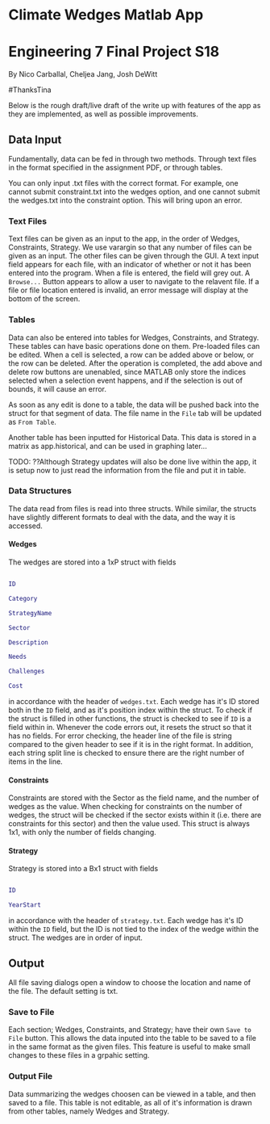 # Climate Wedges Matlab App

# Engineering 7 Final Project S18

By Nico Carballal, Cheljea Jang, Josh DeWitt

\#ThanksTina

Below is the rough draft/live draft of the write up with features of the app as they are implemented, as well as possible improvements.

## Data Input

Fundamentally, data can be fed in through two methods.  Through text files in the format specified in the assignment PDF, or through tables.

You can only input .txt files with the correct format. For example, one cannot submit constraint.txt into the wedges option, and one cannot submit the wedges.txt into the constraint option. This will bring upon an error.

### Text Files

Text files can be given as an input to the app, in the order of Wedges, Constraints, Strategy.  We use varargin so that any number of files can be given as an input.  The other files can be given through the GUI.  A text input field appears for each file, with an indicator of whether or not it has been entered into the program.  When a file is entered, the field will grey out.  A `Browse...` Button appears to allow a user to navigate to the relavent file.  If a file or file location entered is invalid, an error message will display at the bottom of the screen.


### Tables

Data can also be entered into tables for Wedges, Constraints, and Strategy.  These tables can have basic operations done on them.  Pre-loaded files can be edited.  When a cell is selected, a row can be added above or below, or the row can be deleted.  After the operation is completed, the add above and delete row buttons are unenabled, since MATLAB only store the indices selected when a selection event happens, and if the selection is out of bounds, it will cause an error.  

As soon as any edit is done to a table, the data will be pushed back into the struct for that segment of data.  The file name in the `File` tab will be updated as `From Table`.

Another table has been inputted for Historical Data. This data is stored in a matrix as app.historical, and can be used in graphing later...

TODO: ??Although Strategy updates will also be done live within the app, it is setup now to just read the information from the file and put it in table.


### Data Structures

The data read from files is read into three structs.  While similar, the structs have slightly different formats to deal with the data, and the way it is accessed.

#### Wedges

The wedges are stored into a 1xP struct with fields 

```MATLAB

ID

Category

StrategyName

Sector

Description

Needs

Challenges

Cost

```

in accordance with the header of `wedges.txt`.  Each wedge has it's ID stored both in the `ID` field, and as it's position index within the struct.  To check if the struct is filled in other functions, the struct is checked to see if `ID` is a field within in.  Whenever the code errors out, it resets the struct so that it has no fields.  For error checking, the header line of the file is string compared to the given header to see if it is in the right format.  In addition, each string split line is checked to ensure there are the right number of items in the line.

#### Constraints

Constraints are stored with the Sector as the field name, and the number of wedges as the value.  When checking for constraints on the number of wedges, the struct will be checked if the sector exists within it (i.e. there are constraints for this sector) and then the value used.  This struct is always 1x1, with only the number of fields changing.

#### Strategy

Strategy is stored into a Bx1 struct with fields

```MATLAB

ID

YearStart

```

in accordance with the header of `strategy.txt`.  Each wedge has it's ID within the `ID` field, but the ID is not tied to the index of the wedge within the struct.  The wedges are in order of input.  


## Output

All file saving dialogs open a window to choose the location and name of the file.  The default setting is txt.

### Save to File

Each section; Wedges, Constraints, and Strategy; have their own `Save to File` button.  This allows the data inputed into the table to be saved to a file in the same format as the given files.  This feature is useful to make small changes to these files in a grpahic setting.

### Output File

Data summarizing the wedges choosen can be viewed in a table, and then saved to a file.  This table is not editable, as all of it's information is drawn from other tables, namely Wedges and Strategy.
